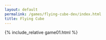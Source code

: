 ```yaml
---
layout: default
permalink: /games/flying-cube-dev/index.html
title: Flying Cube
---
```


{% include_relative game01.html %}